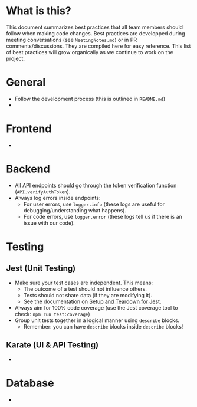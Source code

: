 # What is this?
This document summarizes best practices that all team members should follow when making code changes.
Best practices are developped during meeting conversations (see `MeetingNotes.md`) or in PR comments/discussions. They are compiled here for easy reference.
This list of best practices will grow organically as we continue to work on the project.

# General
- Follow the development process (this is outlined in `README.md`)
- 
# Frontend
- 
# Backend
- All API endpoints should go through the token verification function (`API.verifyAuthToken`).
- Always log errors inside endpoints:
  - For user errors, use `logger.info` (these logs are useful for debugging/understanding what happens).
  - For code errors, use `logger.error` (these logs tell us if there is an issue with our code).
# Testing
## Jest (Unit Testing)
- Make sure your test cases are independent. This means:
  - The outcome of a test should not influence others.
  - Tests should not share data (if they are modifying it).
  - See the documentation on [Setup and Teardown for Jest](https://jestjs.io/docs/setup-teardown).
- Always aim for 100% code coverage (use the Jest coverage tool to check: `npm run test:coverage`)
- Group unit tests together in a logical manner using `describe` blocks.
  - Remember: you can have `describe` blocks inside `describe` blocks!
## Karate (UI & API Testing)
- 
# Database
- 
